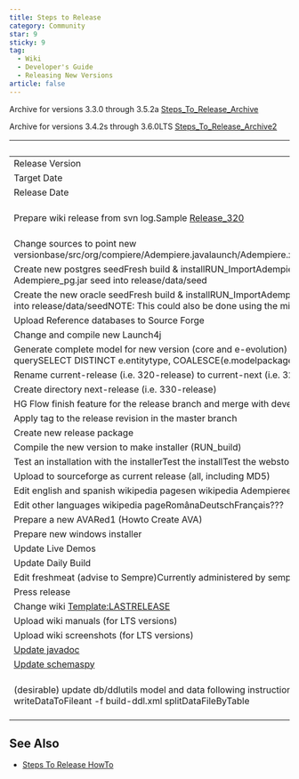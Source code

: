 ```yaml
---
title: Steps to Release
category: Community
star: 9
sticky: 9
tag:
  - Wiki
  - Developer's Guide
  - Releasing New Versions
article: false
---
```


Archive for versions 3.3.0 through 3.5.2a [Steps_To_Release_Archive](https://wiki.adempiere.net/Steps_To_Release_Archive)

Archive for versions 3.4.2s through 3.6.0LTS [Steps_To_Release_Archive2](https://wiki.adempiere.net/Steps_To_Release_Archive2)

To Do | Done By
-- | --
Release Version | [3.8.0LTS](https://wiki.adempiere.net/Release_380LTS)
Target Date | 2013/10/14
Release Date | 2015/01/01
Prepare wiki release from svn log.Sample [Release_320](https://wiki.adempiere.net/Release_320) | Done [Release 380LTS](https://wiki.adempiere.net/Release_380LTS)
Change sources to point new versionbase/src/org/compiere/Adempiere.javalaunch/Adempiere.xmlserverRoot/src/web/adempiere.htmlserverRoot/src/web/adempiere.jnlputils/adempiereDirectTemplate.jnlputils_dev/build.properties | 7141, 7817, 8039
Create new postgres seedFresh build & installRUN_ImportAdempiereRUN_MigrationXMLRUN_ExportReferencejar the Adempiere_pg.dmp and Adempiere.log into Adempiere_pg.jarupload Adempiere_pg.jar seed into release/data/seed | pending
Create the new oracle seedFresh build & installRUN_ImportAdempiereRUN_MigrationXMLRUN_ExportReferencejar the Adempiere.dmp and Adempiere.log into Adempiere.jarupload Adempiere.jar seed into release/data/seedNOTE: This could also be done using the migration tool to copy the postgres seed to oracle | pending
Upload Reference databases to Source Forge | pending
Change and compile new Launch4j | 8040
Generate complete model for new version (core and e-evolution) (be careful not to include customizations)To realize which package and where to put the generated classes execute the following querySELECT DISTINCT e.entitytype, COALESCE(e.modelpackage, 'org.compiere.model')FROM ad_entitytype e, ad_table tWHERE t.entitytype = e.entitytypeORDER BY 1 | pending
Rename current-release (i.e. 320-release) to current-next (i.e. 320-330) | Done
Create directory next-release (i.e. 330-release) | Done
HG Flow finish feature for the release branch and merge with development/master | pending
Apply tag to the release revision in the master branch | pending
Create new release package | pending
Compile the new version to make installer (RUN_build) | pending
Test an installation with the installerTest the installTest the webstoreTest the client | pending
Upload to sourceforge as current release (all, including MD5) | pending
Edit english and spanish wikipedia pagesen wikipedia Adempierees wikipedia AdempiereComparison of accounting software (if LTS) | pending
Edit other languages wikipedia pageRomânaDeutschFrançais??? |  
Prepare a new AVARed1 (Howto Create AVA) |  
Prepare new windows installer |  
Update Live Demos | pending
Update Daily Build |  
Edit freshmeat (advise to Sempre)Currently administered by semprehttp://freshmeat.net/projects/adempiere |  
Press release | pending
Change wiki [Template:LASTRELEASE](https://wiki.adempiere.net/Template:LASTRELEASE) |  
Upload wiki manuals (for LTS versions) | pending
Upload wiki screenshots (for LTS versions) |  
[Update javadoc ](http://www.adempiere.com/javadoc/) |  
[Update schemaspy](http://www.adempiere.com/schemaspy/) | pending
(desirable) update db/ddlutils model and data following instructions from [Migration/DDLUtils](https://wiki.adempiere.net/Migration/DDLUtils) -f build-ddl.xml writeSchemaToFileant -f build-ddl.xml splitSchemaFileByTableant -f build-ddl.xml writeDataToFileant -f build-ddl.xml splitDataFileByTable | (Needed with the migration tool?)

## See Also

- [Steps To Release HowTo](https://wiki.adempiere.net/Steps_To_Release_HowTo)
